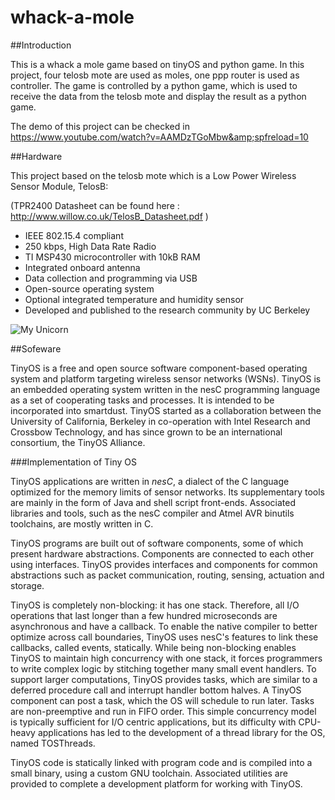 # whack-a-mole

##Introduction

This is a whack a mole game based on tinyOS and python game. 
In this project, four telosb mote are used as moles, one ppp router is used as controller. 
The game is controlled by a python game, which is used to receive the data from the telosb mote and display the result as a python game. 

The demo of this project can be checked in https://www.youtube.com/watch?v=AAMDzTGoMbw&amp;spfreload=10

##Hardware

This project based on the telosb mote which is a Low Power Wireless Sensor Module, TelosB:

(TPR2400 Datasheet can be found here : http://www.willow.co.uk/TelosB_Datasheet.pdf )

- IEEE 802.15.4 compliant 
- 250 kbps, High Data Rate Radio 
- TI MSP430 microcontroller with 10kB RAM 
- Integrated onboard antenna 
- Data collection and programming via USB 
- Open-source operating system 
- Optional integrated temperature and humidity sensor 
- Developed and published to the research community by UC Berkeley 

![My Unicorn](http://moodle.utc.fr/file.php/498/SupportWeb/res/telosb-recto.png)

##Sofeware

TinyOS is a free and open source software component-based operating system and platform targeting wireless sensor networks (WSNs). TinyOS is an embedded operating system written in the nesC programming language as a set of cooperating tasks and processes. It is intended to be incorporated into smartdust. TinyOS started as a collaboration between the University of California, Berkeley in co-operation with Intel Research and Crossbow Technology, and has since grown to be an international consortium, the TinyOS Alliance.

###Implementation of Tiny OS

TinyOS applications are written in *nesC*, a dialect of the C language optimized for the memory limits of sensor networks. Its supplementary tools are mainly in the form of Java and shell script front-ends. Associated libraries and tools, such as the nesC compiler and Atmel AVR binutils toolchains, are mostly written in C.

TinyOS programs are built out of software components, some of which present hardware abstractions. Components are connected to each other using interfaces. TinyOS provides interfaces and components for common abstractions such as packet communication, routing, sensing, actuation and storage.

TinyOS is completely non-blocking: it has one stack. Therefore, all I/O operations that last longer than a few hundred microseconds are asynchronous and have a callback. To enable the native compiler to better optimize across call boundaries, TinyOS uses nesC's features to link these callbacks, called events, statically. While being non-blocking enables TinyOS to maintain high concurrency with one stack, it forces programmers to write complex logic by stitching together many small event handlers. To support larger computations, TinyOS provides tasks, which are similar to a deferred procedure call and interrupt handler bottom halves. A TinyOS component can post a task, which the OS will schedule to run later. Tasks are non-preemptive and run in FIFO order. This simple concurrency model is typically sufficient for I/O centric applications, but its difficulty with CPU-heavy applications has led to the development of a thread library for the OS, named TOSThreads.

TinyOS code is statically linked with program code and is compiled into a small binary, using a custom GNU toolchain. Associated utilities are provided to complete a development platform for working with TinyOS.

